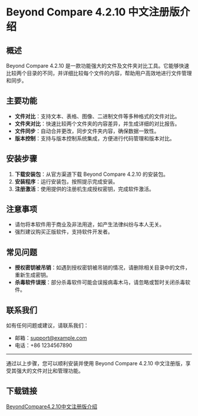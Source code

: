 # Beyond Compare 4.2.10 中文注册版介绍

## 概述
Beyond Compare 4.2.10 是一款功能强大的文件及文件夹对比工具。它能够快速比较两个目录的不同，并详细比较每个文件的内容，帮助用户高效地进行文件管理和同步。

## 主要功能
- **文件对比**：支持文本、表格、图像、二进制文件等多种格式的文件对比。
- **文件夹对比**：快速比较两个文件夹的内容差异，并生成详细的对比报告。
- **文件同步**：自动合并更改，同步文件夹内容，确保数据一致性。
- **版本控制**：支持与版本控制系统集成，方便进行代码管理和版本对比。

## 安装步骤
1. **下载安装包**：从官方渠道下载 Beyond Compare 4.2.10 的安装包。
2. **安装程序**：运行安装包，按照提示完成安装。
3. **注册激活**：使用提供的注册机生成授权密钥，完成软件激活。

## 注意事项
- 请勿将本软件用于商业及非法用途，如产生法律纠纷与本人无关。
- 强烈建议购买正版软件，支持软件开发者。

## 常见问题
- **授权密钥被吊销**：如遇到授权密钥被吊销的情况，请删除相关目录中的文件，重新生成密钥。
- **杀毒软件误报**：部分杀毒软件可能会误报病毒木马，请忽略或暂时关闭杀毒软件。

## 联系我们
如有任何问题或建议，请联系我们：
- 邮箱：support@example.com
- 电话：+86 1234567890

---

通过以上步骤，您可以顺利安装并使用 Beyond Compare 4.2.10 中文注册版，享受其强大的文件对比和管理功能。

## 下载链接

[BeyondCompare4.2.10中文注册版介绍](https://pan.quark.cn/s/ef894a5ac96b)